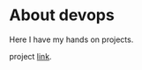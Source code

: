 # About devops

Here I have my hands on projects.

project <a href="https://roadmap.sh/projects/ec2-instance">link</a>.
